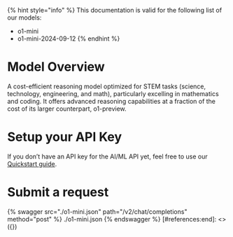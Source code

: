 [#references:start]: <> ({ "template": "openapi" })
{% hint style="info" %}
This documentation is valid for the following list of our models:
* o1-mini
* o1-mini-2024-09-12
{% endhint %}

# Model Overview
A cost-efficient reasoning model optimized for STEM tasks (science, technology, engineering, and math), particularly excelling in mathematics and coding. It offers advanced reasoning capabilities at a fraction of the cost of its larger counterpart, o1-preview.

# Setup your API Key
If you don’t have an API key for the AI/ML API yet, feel free to use our [Quickstart guide](https://docs.aimlapi.com/quickstart/setting-up).

# Submit a request
{% swagger src="./o1-mini.json" path="/v2/chat/completions" method="post" %}
./o1-mini.json
{% endswagger %}
[#references:end]: <> ({})